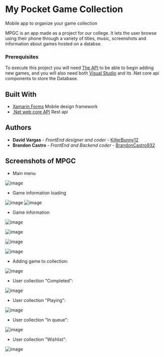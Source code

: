 # My Pocket Game Collection

 Mobile app to organize your game collection
 
 MPGC is an app made as a project for our college. 
 It lets the user browse using their phone through a variety of titles, music, screenshots and information about games hosted on a databse.
 
 
 ### Prerequisites
 
 To execute this project you will need [The API](https://github.com/BrandonCastro932/MPGC_API) to be able to begin adding new games, and you will also need both [Visual Studio](https://visualstudio.microsoft.com/es/) and its .Net core api components to store the Database.
 
 ## Built With
 
 * [Xamarin Forms](https://dotnet.microsoft.com/apps/xamarin/xamarin-forms) Mobile design framework
 * [.Net web core API](https://dotnet.microsoft.com/apps/aspnet/apis) Rest api

## Authors

* **David Vargas** - *FrontEnd designer and coder* - [KillerBunny12](https://github.com/KillerBunny12)
* **Brandon Castro** - *FrontEnd and Backend coder* - [BrandonCastro932](https://github.com/BrandonCastro932)

## Screenshots of MPGC

* Main menu

![image](https://user-images.githubusercontent.com/68369543/169970539-9226af9f-fb7e-4e44-aad5-f4fb7975eed4.png)

* Game information loading

![image](https://user-images.githubusercontent.com/68369543/169970607-7f961189-f7ad-44a4-9f8f-ec90b6bb8d54.png)
![image](https://user-images.githubusercontent.com/68369543/169971280-5429ba01-9702-4c7f-9c18-dea8d2df0592.png)


* Game information

![image](https://user-images.githubusercontent.com/68369543/169970654-44d450d6-16a2-4123-a7b5-958755dd7adc.png)

![image](https://user-images.githubusercontent.com/68369543/169970745-75afd401-874e-4da1-9ac5-0245f902aecc.png)

![image](https://user-images.githubusercontent.com/68369543/169971319-5b24c8ac-3625-4db2-a9e6-a88cf1a72d43.png)

![image](https://user-images.githubusercontent.com/68369543/169971378-61818792-1595-4bc1-b4cc-7bbad9902da5.png)


* Adding game to collection:

![image](https://user-images.githubusercontent.com/68369543/169971499-6e68e238-f3ad-4b52-ab96-d926ab2a7017.png)


* User collection "Completed":

![image](https://user-images.githubusercontent.com/68369543/169971642-59a614be-171b-4224-8539-ca4d38587208.png)


* User collection "Playing": 

![image](https://user-images.githubusercontent.com/68369543/169971725-857ace6d-7b7f-4cf1-b2b5-e774f9cccc0d.png)


* User collection "In queue":

![image](https://user-images.githubusercontent.com/68369543/169972211-2b6f95df-719e-4ce5-8281-b77724a6aef2.png)


* User collection "Wishlist":

![image](https://user-images.githubusercontent.com/68369543/169972299-ce5bb157-ec47-4cf5-a75a-ec8bf96dfe5f.png)




